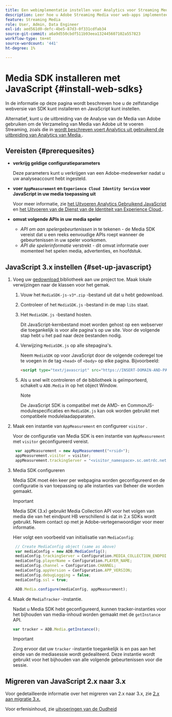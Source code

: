 ```yaml
---
title: Een webimplementatie instellen voor Analytics voor Streaming Media
description: Leer hoe u Adobe Streaming Media voor web-apps implementeert.
feature: Streaming Media
role: User, Admin, Data Engineer
exl-id: aed561d0-defc-4be5-87d3-0f331cdfab34
source-git-commit: a6a9d550cbdf511b93eea132445607102a557823
workflow-type: tm+mt
source-wordcount: '441'
ht-degree: 1%

---
```


# Media SDK installeren met JavaScript {#install-web-sdks}

In de informatie op deze pagina wordt beschreven hoe u de zelfstandige webversie van SDK kunt installeren en JavaScript kunt instellen.

Alternatief, kunt u de uitbreiding van de Analyse van de Media van Adobe gebruiken om de Verzameling van Media van Adobe uit te voeren Streaming, zoals die in [ wordt beschreven voert Analytics uit gebruikend de uitbreiding van Analytics van Media ](/help/implementation/media-sdk/setup/web-implementation-tags.md).

## Vereisten {#prerequesites}

* **verkrijg geldige configuratieparameters**

  Deze parameters kunt u verkrijgen van een Adobe-medewerker nadat u uw analyseaccount hebt ingesteld.

* **voer `AppMeasurement` en `Experience Cloud Identity Service` voor JavaScript in uw media toepassing uit**

  Voor meer informatie, zie [ het Uitvoeren Analytics Gebruikend JavaScript ](https://experienceleague.adobe.com/docs/analytics/implementation/js/overview.html) en [ het Uitvoeren van de Dienst van de Identiteit van Experience Cloud ](https://experienceleague.adobe.com/docs/id-service/using/implementation/setup-analytics.html).

* **omvat volgende APIs in uw media speler**

   * *API om aan spelergebeurtenissen* in te tekenen - de Media SDK vereist dat u een reeks eenvoudige APIs roept wanneer de gebeurtenissen in uw speler voorkomen.
   * *API die spelerinformatie* verstrekt - dit omvat informatie over momenteel het spelen media, advertenties, en hoofdstuk.

## JavaScript 3.x instellen {#set-up-javascript}

1. Voeg uw [ gedownload ](/help/getting-started/download-sdks.md) bibliotheek aan uw project toe. Maak lokale verwijzingen naar de klassen voor het gemak.

   1. Vouw het `MediaSDK-js-v3*.zip` -bestand uit dat u hebt gedownload.
   1. Controleer of het `MediaSDK.js` -bestand in de map `libs` staat.

   1. Het `MediaSDK.js` -bestand hosten.

      Dit JavaScript-kernbestand moet worden gehost op een webserver die toegankelijk is voor alle pagina&#39;s op uw site. Voor de volgende stap hebt u het pad naar deze bestanden nodig.

   1. Verwijzing `MediaSDK.js` op alle sitepagina&#39;s.

      Neem `MediaSDK` op voor JavaScript door de volgende coderegel toe te voegen in de tag `<head>` of `<body>` op elke pagina. Bijvoorbeeld:

      ```html
      <script type="text/javascript" src="https://INSERT-DOMAIN-AND-PATH-TO-CODE-HERE/MediaSDK.js"></script>
      ```

   1. Als u snel wilt controleren of de bibliotheek is geïmporteerd, schakelt u `ADB.Media` in op het object Window.

      >[!NOTE]
      >
      >De JavaScript SDK is compatibel met de AMD- en CommonJS-modulespecificaties en `MediaSDK.js` kan ook worden gebruikt met compatibele modulelaadapparaten.

1. Maak een instantie van `AppMeasurement` en configureer `visitor` .

   Voor de configuratie van Media SDK is een instantie van `AppMeasurement` met `visitor` geconfigureerd vereist.

   ```js
    var appMeasurement = new AppMeasurement("<rsid>");
    appMeasurement.visitor = visitor;
    appMeasurement.trackingServer = "<visitor_namespace>.sc.omtrdc.net";
   ```

1. Media SDK configureren

   Media SDK moet één keer per webpagina worden geconfigureerd en de configuratie is van toepassing op alle instanties van Beheer die worden gemaakt.

   >[!IMPORTANT]
   >
   > Media SDK (3.x) gebruikt Media Collection API voor het volgen van media die van het eindpunt HB verschillend is dat in 2.x SDKs wordt gebruikt. Neem contact op met je Adobe-vertegenwoordiger voor meer informatie.

   Hier volgt een voorbeeld van initialisatie van `MediaConfig`:

   ```js
    // Create MediaConfig object (same as above)
    var mediaConfig = new ADB.MediaConfig();
    mediaConfig.trackingServer = Configuration.MEDIA_COLLECTION_ENDPOINT;
    mediaConfig.playerName = Configuration.PLAYER_NAME;
    mediaConfig.channel = Configuration.CHANNEL;
    mediaConfig.appVersion = Configuration.APP_VERSION;
    mediaConfig.debugLogging = false;
    mediaConfig.ssl = true;
   
    ADB.Media.configure(mediaConfig, appMeasurement);
   ```

1. Maak de `MediaTracker` -instantie.

   Nadat u Media SDK hebt geconfigureerd, kunnen tracker-instanties voor het bijhouden van media-inhoud worden gemaakt met de `getInstance` API.

   ```js
   var tracker = ADB.Media.getInstance();
   ```

   >[!IMPORTANT]
   >
   >Zorg ervoor dat uw `tracker` -instantie toegankelijk is en pas aan het einde van de mediasessie wordt gedealiteerd. Deze instantie wordt gebruikt voor het bijhouden van alle volgende gebeurtenissen voor die sessie.

## Migreren van JavaScript 2.x naar 3.x

Voor gedetailleerde informatie over het migreren van 2.x naar 3.x, zie [ 2.x aan migratie 3.x.](https://adobe-marketing-cloud.github.io/media-sdks/reference/javascript_3x/MigrationGuide.html)

Voor erfenisinhoud, zie [ uitvoeringen van de Oudheid ](/help/legacy/media-sdk/setup/setup-overview.md)
